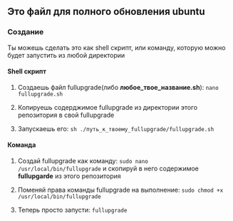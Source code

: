 ## Это файл для полного обновления ubuntu

### Создание
Ты можешь сделать это как shell скрипт, или команду, которую можно будет запустить из любой директории

#### Shell скрипт
1) Создаешь файл fullupgrade(либо **любое_твое_название.sh**): ```nano fullupgrade.sh```

2) Копируешь содерджимое fullupgrade из директории этого репозитория в свой fullupgrade

3) Запускаешь его: ```sh ./путь_к_твоему_fullupgrade/fullupgrade.sh```

#### Команда
1) Создай fullupgrade как команду: ```sudo nano /usr/local/bin/fullupgrade``` и скопируй в него содержимое **fullupgarde** из этого репозитория

2) Поменяй права команды fullupgrade на выполнение: ```sudo chmod +x /usr/local/bin/fullupgrade```

3) Теперь просто запусти: ```fullupgrade```